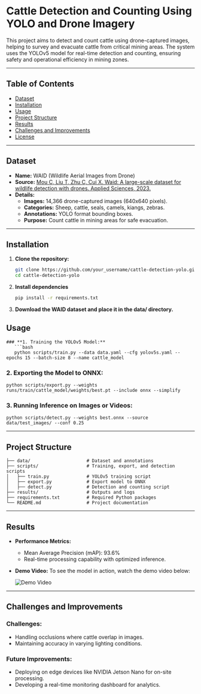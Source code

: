 # **Cattle Detection and Counting Using YOLO and Drone Imagery**

This project aims to detect and count cattle using drone-captured images, helping to survey and evacuate cattle from critical mining areas. The system uses the YOLOv5 model for real-time detection and counting, ensuring safety and operational efficiency in mining zones.

---

## **Table of Contents**

- [Dataset](#dataset)  
- [Installation](#installation)  
- [Usage](#usage)  
- [Project Structure](#project-structure)  
- [Results](#results)  
- [Challenges and Improvements](#challenges-and-improvements)  
- [License](#license)

---

## **Dataset**

- **Name:** WAID (Wildlife Aerial Images from Drone)  
- **Source:** [Mou C, Liu T, Zhu C, Cui X. Waid: A large-scale dataset for wildlife detection with drones. Applied Sciences, 2023.](https://github.com/)  
- **Details:**  
  - **Images:** 14,366 drone-captured images (640x640 pixels).  
  - **Categories:** Sheep, cattle, seals, camels, kiangs, zebras.  
  - **Annotations:** YOLO format bounding boxes.  
  - **Purpose:** Count cattle in mining areas for safe evacuation.

---

## **Installation**

1. **Clone the repository:**
   ```bash
   git clone https://github.com/your_username/cattle-detection-yolo.git
   cd cattle-detection-yolo
2. **Install dependencies**
   ```bash
   pip install -r requirements.txt

3. **Download the WAID dataset and place it in the data/ directory.**

  ## **Usage**
    
    ### **1. Training the YOLOv5 Model:**
       ```bash
       python scripts/train.py --data data.yaml --cfg yolov5s.yaml --epochs 15 --batch-size 8 --name cattle_model
    

### **2\. Exporting the Model to ONNX:**

    python scripts/export.py --weights runs/train/cattle_model/weights/best.pt --include onnx --simplify
    

### **3\. Running Inference on Images or Videos:**

    python scripts/detect.py --weights best.onnx --source data/test_images/ --conf 0.25
    

* * *

**Project Structure**
---------------------

    ├── data/                     # Dataset and annotations
    ├── scripts/                  # Training, export, and detection scripts
    │   ├── train.py              # YOLOv5 training script
    │   ├── export.py             # Export model to ONNX
    │   ├── detect.py             # Detection and counting script
    ├── results/                  # Outputs and logs
    ├── requirements.txt          # Required Python packages
    └── README.md                 # Project documentation
    

* * *

## **Results**

- **Performance Metrics:**
  - Mean Average Precision (mAP): 93.6%
  - Real-time processing capability with optimized inference.

- **Demo Video:**
  To see the model in action, watch the demo video below:
  
  ![Demo Video](https://drive.google.com/file/d/1rvx_wrIUbNTv-hkM5LNFhMWUXrXOE_-q/view?usp=drive_link)


* * *

**Challenges and Improvements**
-------------------------------

### **Challenges:**

*   Handling occlusions where cattle overlap in images.
*   Maintaining accuracy in varying lighting conditions.

### **Future Improvements:**

*   Deploying on edge devices like NVIDIA Jetson Nano for on-site processing.
*   Developing a real-time monitoring dashboard for analytics.



